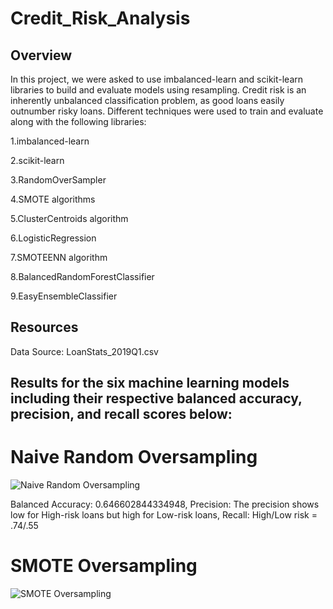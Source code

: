 # Credit_Risk_Analysis

## Overview

In this project, we were asked to use imbalanced-learn and scikit-learn libraries to build and evaluate models using resampling. Credit risk is an inherently unbalanced classification problem, as good loans easily outnumber risky loans. Different techniques were used to train and evaluate along with the following libraries:

1.imbalanced-learn

2.scikit-learn

3.RandomOverSampler

4.SMOTE algorithms

5.ClusterCentroids algorithm

6.LogisticRegression

7.SMOTEENN algorithm

8.BalancedRandomForestClassifier

9.EasyEnsembleClassifier

## Resources

Data Source: LoanStats_2019Q1.csv

## Results for the six machine learning models including their respective balanced accuracy, precision, and recall scores below:

# Naive Random Oversampling
![Naive Random Oversampling](https://user-images.githubusercontent.com/114125836/231915496-ef6e5c0d-9d12-4ce7-8a1c-0970ca98938c.PNG)

Balanced Accuracy: 0.646602844334948, Precision: The precision shows low for High-risk loans but high for Low-risk loans, Recall: High/Low risk = .74/.55

# SMOTE Oversampling
![SMOTE Oversampling](https://user-images.githubusercontent.com/114125836/231915480-929b7cb4-cf44-4556-a258-6c2de9425baf.PNG)

